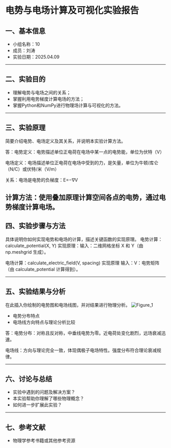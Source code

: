 # 电势与电场计算及可视化实验报告

## 一、基本信息

- 小组名称：10
- 成员：刘涛
- 实验日期：2025.04.09


---

## 二、实验目的

- 理解电势与电场之间的关系；
- 掌握利用电势梯度计算电场的方法；
- 掌握Python和NumPy进行物理场计算与可视化的方法。

---

## 三、实验原理

简要介绍电势、电场定义及其关系，并说明本实验计算方法。

答：电势定义：电势描述单位正电荷在电场中某一点的电势能，单位为伏特（V）

电场定义：电场描述单位正电荷在电场中受到的力，是矢量，单位为牛顿/库仑（N/C）或伏特/米（V/m）

关系：电场是电势的负梯度：E=−∇V

计算方法：使用叠加原理计算空间各点的电势，通过电势梯度计算电场。
---


## 四、实验步骤与方法

具体说明你如何实现电势和电场的计算，描述关键函数的实现原理。
电势计算：calculate_potential(X, Y)
实现原理：输入：二维网格坐标 X 和 Y（由 np.meshgrid 生成）。

电场计算：calculate_electric_field(V, spacing)
实现原理
输入：V：电势矩阵（由 calculate_potential 计算得到）。

---

## 五、实验结果与分析

在此插入你绘制的电势图和电场线图，并对结果进行物理分析。
![Figure_1](https://github.com/user-attachments/assets/5fbaf049-58aa-4121-b804-5da8b49149c4)

- 电势分布特点
- 电场线方向特点与理论分析比较

答：电势分布：对称且反对称，中垂线电势为零。近电荷处变化剧烈，远场衰减迅速。

电场线：方向与理论完全一致，体现偶极子电场特性。强度分布符合理论衰减规律。

---

## 六、讨论与总结

- 实验中遇到的问题及解决方案？
- 本实验帮助你理解了哪些物理概念？
- 如何进一步扩展此实验？

---

## 七、参考文献

- 物理学参考书籍或其他参考资源
